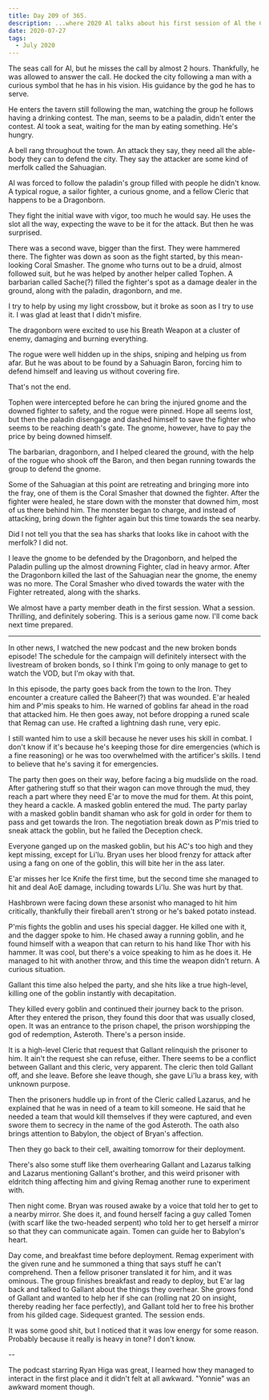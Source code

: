 ```yaml
---
title: Day 209 of 365.
description: ...where 2020 Al talks about his first session of Al the Cleric... late by 2 hours, along with Broken Bonds.
date: 2020-07-27
tags:
  - July 2020
---
```


The seas call for Al, but he misses the call by almost 2 hours. Thankfully, he was allowed to answer the call. He docked the city following a man with a curious symbol that he has in his vision. His guidance by the god he has to serve.

He enters the tavern still following the man, watching the group he follows having a drinking contest. The man, seems to be a paladin, didn't enter the contest. Al took a seat, waiting for the man by eating something. He's hungry.

A bell rang throughout the town. An attack they say, they need all the able-body they can to defend the city. They say the attacker are some kind of merfolk called the Sahuagian.

Al was forced to follow the paladin's group filled with people he didn't know. A typical rogue, a sailor fighter, a curious gnome, and a fellow Cleric that happens to be a Dragonborn.

They fight the initial wave with vigor, too much he would say. He uses the slot all the way, expecting the wave to be it for the attack. But then he was surprised. 

There was a second wave, bigger than the first. They were hammered there. The fighter was down as soon as the fight started, by this mean-looking Coral Smasher. The gnome who turns out to be a druid, almost followed suit, but he was helped by another helper called Tophen. A barbarian called Sache(?) filled the fighter's spot as a damage dealer in the ground, along with the paladin, dragonborn, and me.

I try to help by using my light crossbow, but it broke as soon as I try to use it. I was glad at least that I didn't misfire.

The dragonborn were excited to use his Breath Weapon at a cluster of enemy, damaging and burning everything.

The rogue were well hidden up in the ships, sniping and helping us from afar. But he was about to be found by a Sahuagin Baron, forcing him to defend himself and leaving us without covering fire.

That's not the end.

Tophen were intercepted before he can bring the injured gnome and the downed fighter to safety, and the rogue were pinned. Hope all seems lost, but then the paladin disengage and dashed himself to save the fighter who seems to be reaching death's gate. The gnome, however, have to pay the price by being downed himself.

The barbarian, dragonborn, and I helped cleared the ground, with the help of the rogue who shook off the Baron, and then began running towards the group to defend the gnome.

Some of the Sahuagian at this point are retreating and bringing more into the fray, one of them is the Coral Smasher that downed the fighter. After the fighter were healed, he stare down with the monster that downed him, most of us there behind him. The monster began to charge, and instead of attacking, bring down the fighter again but this time towards the sea nearby. 

Did I not tell you that the sea has sharks that looks like in cahoot with the merfolk? I did not.

I leave the gnome to be defended by the Dragonborn, and helped the Paladin pulling up the almost drowning Fighter, clad in heavy armor. After the Dragonborn killed the last of the Sahuagian near the gnome, the enemy was no more. The Coral Smasher who dived towards the water with the Fighter retreated, along with the sharks. 

We almost have a party member death in the first session. What a session. Thrilling, and definitely sobering. This is a serious game now. I'll come back next time prepared.

---

In other news, I watched the new podcast and the new broken bonds episode! The schedule for the campaign will definitely intersect with the livestream of broken bonds, so I think I'm going to only manage to get to watch the VOD, but I'm okay with that. 

In this episode, the party goes back from the town to the Iron. They encounter a creature called the Baheer(?) that was wounded. E'ar healed him and P'mis speaks to him. He warned of goblins far ahead in the road that attacked him. He then goes away, not before dropping a runed scale that Remag can use. He crafted a lightning dash rune, very epic. 

I still wanted him to use a skill because he never uses his skill in combat. I don't know if it's because he's keeping those for dire emergencies (which is a fine reasoning) or he was too overwhelmed with the artificer's skills. I tend to believe that he's saving it for emergencies. 

The party then goes on their way, before facing a big mudslide on the road. After gathering stuff so that their wagon can move through the mud, they reach a part where they need E'ar to move the mud for them. At this point, they heard a cackle. A masked goblin entered the mud. The party parlay with a masked goblin bandit shaman who ask for gold in order for them to pass and get towards the Iron. The negotiation break down as P'mis tried to sneak attack the goblin, but he failed the Deception check. 

Everyone ganged up on the masked goblin, but his AC's too high and they kept missing, except for Li'lu. Bryan uses her blood frenzy for attack after using a fang on one of the goblin, this will bite her in the ass later.

E'ar misses her Ice Knife the first time, but the second time she managed to hit and deal AoE damage, including towards Li'lu. She was hurt by that.

Hashbrown were facing down these arsonist who managed to hit him critically, thankfully their fireball aren't strong or he's baked potato instead.

P'mis fights the goblin and uses his special dagger. He killed one with it, and the dagger spoke to him. He chased away a running goblin, and he found himself with a weapon that can return to his hand like Thor with his hammer. It was cool, but there's a voice speaking to him as he does it. He managed to hit with another throw, and this time the weapon didn't return. A curious situation.

Gallant this time also helped the party, and she hits like a true high-level, killing one of the goblin instantly with decapitation.

They killed every goblin and continued their journey back to the prison. After they entered the prison, they found this door that was usually closed, open. It was an entrance to the prison chapel, the prison worshipping the god of redemption, Asteroth. There's a person inside.

It is a high-level Cleric that request that Gallant relinquish the prisoner to him. It ain't the request she can refuse, either. There seems to be a conflict between Gallant and this cleric, very apparent. The cleric then told Gallant off, and she leave. Before she leave though, she gave Li'lu a brass key, with unknown purpose.

Then the prisoners huddle up in front of the Cleric called Lazarus, and he explained that he was in need of a team to kill someone. He said that he needed a team that would kill themselves if they were captured, and even swore them to secrecy in the name of the god Asteroth. The oath also brings attention to Babylon, the object of Bryan's affection. 

Then they go back to their cell, awaiting tomorrow for their deployment.

There's also some stuff like them overhearing Gallant and Lazarus talking and Lazarus mentioning Gallant's brother, and this weird prisoner with eldritch thing affecting him and giving Remag another rune to experiment with.

Then night come. Bryan was roused awake by a voice that told her to get to a nearby mirror. She does it, and found herself facing a guy called Tomen (with scarf like the two-headed serpent) who told her to get herself a mirror so that they can communicate again. Tomen can guide her to Babylon's heart.

Day come, and breakfast time before deployment. Remag experiment with the given rune and he summoned a thing that says stuff he can't comprehend. Then a fellow prisoner translated it for him, and it was ominous. The group finishes breakfast and ready to deploy, but E'ar lag back and talked to Gallant about the things they overhear. She grows fond of Gallant and wanted to help her if she can (rolling nat 20 on insight, thereby reading her face perfectly), and Gallant told her to free his brother from his gilded cage. Sidequest granted. The session ends.

It was some good shit, but I noticed that it was low energy for some reason. Probably because it really is heavy in tone? I don't know.

--

The podcast starring Ryan Higa was great, I learned how they managed to interact in the first place and it didn't felt at all awkward. "Yonnie" was an awkward moment though. 
